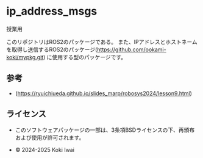# ip_address_msgs
授業用

このリポジトリはROS2のパッケージである。
また、IPアドレスとホストネームを取得し送信するROS2のパッケージ(https://github.com/ookami-koki/mypkg.git) に使用する型のパッケージです。

## 参考
 - (https://ryuichiueda.github.io/slides_marp/robosys2024/lesson9.html)

## ライセンス
- このソフトウェアパッケージの一部は、3条項BSDライセンスの下、再頒布および使用が許可されます。

- © 2024-2025 Koki Iwai
